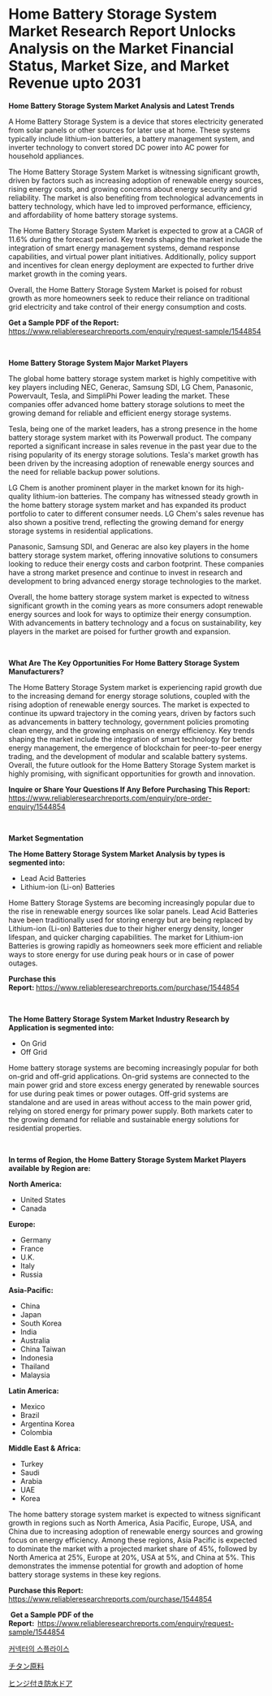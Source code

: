 <p><h1>Home Battery Storage System Market Research Report Unlocks Analysis on the Market Financial Status, Market Size, and Market Revenue upto 2031</h1></p><p><strong>Home Battery Storage System Market Analysis and Latest Trends</strong></p>
<p><p>A Home Battery Storage System is a device that stores electricity generated from solar panels or other sources for later use at home. These systems typically include lithium-ion batteries, a battery management system, and inverter technology to convert stored DC power into AC power for household appliances.</p><p>The Home Battery Storage System Market is witnessing significant growth, driven by factors such as increasing adoption of renewable energy sources, rising energy costs, and growing concerns about energy security and grid reliability. The market is also benefiting from technological advancements in battery technology, which have led to improved performance, efficiency, and affordability of home battery storage systems.</p><p>The Home Battery Storage System Market is expected to grow at a CAGR of 11.6% during the forecast period. Key trends shaping the market include the integration of smart energy management systems, demand response capabilities, and virtual power plant initiatives. Additionally, policy support and incentives for clean energy deployment are expected to further drive market growth in the coming years.</p><p>Overall, the Home Battery Storage System Market is poised for robust growth as more homeowners seek to reduce their reliance on traditional grid electricity and take control of their energy consumption and costs.</p></p>
<p><strong>Get a Sample PDF of the Report:&nbsp;</strong> <a href="https://www.reliableresearchreports.com/enquiry/request-sample/1544854">https://www.reliableresearchreports.com/enquiry/request-sample/1544854</a></p>
<p>&nbsp;</p>
<p><strong>Home Battery Storage System Major Market Players</strong></p>
<p><p>The global home battery storage system market is highly competitive with key players including NEC, Generac, Samsung SDI, LG Chem, Panasonic, Powervault, Tesla, and SimpliPhi Power leading the market. These companies offer advanced home battery storage solutions to meet the growing demand for reliable and efficient energy storage systems.</p><p>Tesla, being one of the market leaders, has a strong presence in the home battery storage system market with its Powerwall product. The company reported a significant increase in sales revenue in the past year due to the rising popularity of its energy storage solutions. Tesla's market growth has been driven by the increasing adoption of renewable energy sources and the need for reliable backup power solutions.</p><p>LG Chem is another prominent player in the market known for its high-quality lithium-ion batteries. The company has witnessed steady growth in the home battery storage system market and has expanded its product portfolio to cater to different consumer needs. LG Chem's sales revenue has also shown a positive trend, reflecting the growing demand for energy storage systems in residential applications.</p><p>Panasonic, Samsung SDI, and Generac are also key players in the home battery storage system market, offering innovative solutions to consumers looking to reduce their energy costs and carbon footprint. These companies have a strong market presence and continue to invest in research and development to bring advanced energy storage technologies to the market.</p><p>Overall, the home battery storage system market is expected to witness significant growth in the coming years as more consumers adopt renewable energy sources and look for ways to optimize their energy consumption. With advancements in battery technology and a focus on sustainability, key players in the market are poised for further growth and expansion.</p></p>
<p>&nbsp;</p>
<p><strong>What Are The Key Opportunities For Home Battery Storage System Manufacturers?</strong></p>
<p><p>The Home Battery Storage System market is experiencing rapid growth due to the increasing demand for energy storage solutions, coupled with the rising adoption of renewable energy sources. The market is expected to continue its upward trajectory in the coming years, driven by factors such as advancements in battery technology, government policies promoting clean energy, and the growing emphasis on energy efficiency. Key trends shaping the market include the integration of smart technology for better energy management, the emergence of blockchain for peer-to-peer energy trading, and the development of modular and scalable battery systems. Overall, the future outlook for the Home Battery Storage System market is highly promising, with significant opportunities for growth and innovation.</p></p>
<p><strong>Inquire or Share Your Questions If Any Before Purchasing This Report:</strong> <a href="https://www.reliableresearchreports.com/enquiry/pre-order-enquiry/1544854">https://www.reliableresearchreports.com/enquiry/pre-order-enquiry/1544854</a></p>
<p>&nbsp;</p>
<p><strong>Market Segmentation</strong></p>
<p><strong>The Home Battery Storage System Market Analysis by types is segmented into:</strong></p>
<p><ul><li>Lead Acid Batteries</li><li>Lithium-ion (Li-on) Batteries</li></ul></p>
<p><p>Home Battery Storage Systems are becoming increasingly popular due to the rise in renewable energy sources like solar panels. Lead Acid Batteries have been traditionally used for storing energy but are being replaced by Lithium-ion (Li-on) Batteries due to their higher energy density, longer lifespan, and quicker charging capabilities. The market for Lithium-ion Batteries is growing rapidly as homeowners seek more efficient and reliable ways to store energy for use during peak hours or in case of power outages.</p></p>
<p><strong>Purchase this Report:&nbsp;</strong><a href="https://www.reliableresearchreports.com/purchase/1544854">https://www.reliableresearchreports.com/purchase/1544854</a></p>
<p>&nbsp;</p>
<p><strong>The Home Battery Storage System Market Industry Research by Application is segmented into:</strong></p>
<p><ul><li>On Grid</li><li>Off Grid</li></ul></p>
<p><p>Home battery storage systems are becoming increasingly popular for both on-grid and off-grid applications. On-grid systems are connected to the main power grid and store excess energy generated by renewable sources for use during peak times or power outages. Off-grid systems are standalone and are used in areas without access to the main power grid, relying on stored energy for primary power supply. Both markets cater to the growing demand for reliable and sustainable energy solutions for residential properties.</p></p>
<p>&nbsp;</p>
<p><strong>In terms of Region, the Home Battery Storage System Market Players available by Region are:</strong></p>
<p>
    <p> <strong> North America: </strong>
        <ul>
            <li>United States</li>
            <li>Canada</li>
        </ul>
        </p> 
    <p> <strong> Europe: </strong>
        <ul>
            <li>Germany</li>
            <li>France</li>
            <li>U.K.</li>
            <li>Italy</li>
            <li>Russia</li>
        </ul>
        </p> 
    <p> <strong> Asia-Pacific: </strong>
        <ul>
            <li>China</li>
            <li>Japan</li>
            <li>South Korea</li>
            <li>India</li>
            <li>Australia</li>
            <li>China Taiwan</li>
            <li>Indonesia</li>
            <li>Thailand</li>
            <li>Malaysia</li>
        </ul>
        </p> 
    <p> <strong> Latin America: </strong>
        <ul>
            <li>Mexico</li>
            <li>Brazil</li>
            <li>Argentina Korea</li>
            <li>Colombia</li>
        </ul>
        </p> 
    <p> <strong> Middle East & Africa: </strong>
        <ul>
            <li>Turkey</li>
            <li>Saudi</li>
            <li>Arabia</li>
            <li>UAE</li>
            <li>Korea</li>
        </ul>
    </p>
    </p>
<p><p>The home battery storage system market is expected to witness significant growth in regions such as North America, Asia Pacific, Europe, USA, and China due to increasing adoption of renewable energy sources and growing focus on energy efficiency. Among these regions, Asia Pacific is expected to dominate the market with a projected market share of 45%, followed by North America at 25%, Europe at 20%, USA at 5%, and China at 5%. This demonstrates the immense potential for growth and adoption of home battery storage systems in these key regions.</p></p>
<p><strong>Purchase this Report: </strong><a href="https://www.reliableresearchreports.com/purchase/1544854">https://www.reliableresearchreports.com/purchase/1544854</a></p>
<p>&nbsp;<strong>Get a Sample PDF of the Report:&nbsp;&nbsp;</strong><a href="https://www.reliableresearchreports.com/enquiry/request-sample/1544854">https://www.reliableresearchreports.com/enquiry/request-sample/1544854</a></p>
<p><strong></strong></p>
<p><p><a href="https://medium.com/@vallieemard2023/%EC%A0%91%EC%86%8D%EC%9E%90-%EC%8B%9C%EC%9E%A5-%EC%A1%B0%EC%82%AC-%EA%B2%BD%EC%9F%81-%EB%B6%84%EC%84%9D-%EC%8B%9C%EC%9E%A5-%ED%8A%B8%EB%A0%8C%EB%93%9C-%EB%B0%8F-2031%EB%85%84%EA%B9%8C%EC%A7%80%EC%9D%98-%EC%98%88%EC%B8%A1-349f861d0e6a">커넥터의 스플라이스</a></p><p><a href="https://medium.com/@jordymiller39/%E3%83%81%E3%82%BF%E3%83%B3%E5%8E%9F%E6%96%99%E5%B8%82%E5%A0%B4%E3%81%AF%E5%B8%82%E5%A0%B4%E3%82%B7%E3%82%A7%E3%82%A2-%E3%82%B5%E3%82%A4%E3%82%BA-2031%E5%B9%B4%E3%81%BE%E3%81%A7%E3%81%AE%E4%BA%88%E6%B8%AC%E3%81%BE%E3%81%A7%E3%82%92%E4%B8%AD%E5%BF%83%E3%81%AB%E6%8D%AE%E3%81%88%E3%82%89%E3%82%8C%E3%81%A6%E3%81%84%E3%81%BE%E3%81%99-c586a1728023">チタン原料</a></p><p><a href="https://medium.com/@jasoniller59/%E3%83%92%E3%83%B3%E3%82%B8%E4%BB%98%E3%81%8D%E9%98%B2%E6%B0%B4%E6%89%89%E3%81%AE%E5%B8%82%E5%A0%B4%E3%82%B7%E3%82%A7%E3%82%A2%E3%81%AE%E9%80%B2%E5%8C%96%E3%81%A8%E5%B8%82%E5%A0%B4%E6%88%90%E9%95%B7%E3%83%88%E3%83%AC%E3%83%B3%E3%83%89-2024%E5%B9%B4-2031%E5%B9%B4-534503eff037">ヒンジ付き防水ドア</a></p></p>